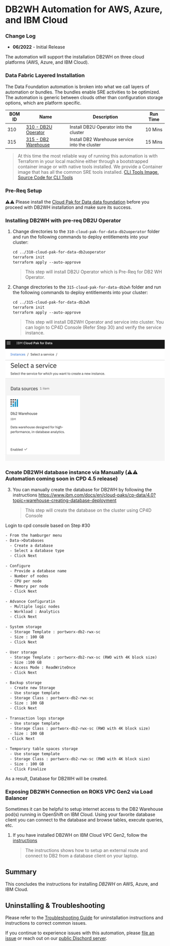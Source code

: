 # DB2WH Automation  for AWS, Azure, and IBM Cloud

### Change Log

- **06/2022** - Initial Release


The automation will support the installation DB2WH on three cloud platforms (AWS, Azure, and IBM Cloud).   

### Data Fabric Layered Installation

The Data Foundation automation is broken into what we call layers of automation or bundles. The bundles enable SRE activities to be optimized. The automation is generic between clouds other than configuration storage options, which are platform specific. 

| BOM ID | Name                                                                                                                                                                                                                                                           | Description                                                                                                                                                | Run Time |
|--------|----------------------------------------------------------------------------------------------------------------------------------------------------------------------------------------------------------------------------------------------------------------|------------------------------------------------------------------------------------------------------------------------------------------------------------|----------|
| 310 | [310 - DB2U Operator](./310-cloud-pak-for-data-db2uoperator) | Install DB2U Operator into the cluster | 10 Mins |                                                                    
| 315 | [315 - DB2 Warehouse](./315-cloud-pak-for-data-db2wh) | Install DB2 Warehouse service into the cluster | 15 Mins |    


> At this time the most reliable way of running this automation is with Terraform in your local machine either through a bootstrapped container image or with native tools installed. We provide a Container image that has all the common SRE tools installed. [CLI Tools Image,](https://quay.io/repository/ibmgaragecloud/cli-tools?tab=tags) [Source Code for CLI Tools](https://github.com/cloud-native-toolkit/image-cli-tools)


### Pre-Req Setup


⚠️⚠️ Please install the [Cloud Pak for Data data foundation](README.md) before you proceed with DB2WH installation and make sure its success.
    
### Installing DB2WH with pre-req DB2U Operator

1. Change directories to the `310-cloud-pak-for-data-db2uoperator` folder and run the following commands to deploy entitlements into your cluster:

    ```
    cd ../310-cloud-pak-for-data-db2uoperator
    terraform init
    terraform apply --auto-approve
    ```
    
    > This step will install DB2U Operator which is Pre-Req for DB2 WH Operator.

2. Change directories to the `315-cloud-pak-for-data-db2wh` folder and run the following commands to deploy entitlements into your cluster:

    ```
    cd ../315-cloud-pak-for-data-db2wh
    terraform init
    terraform apply --auto-approve
    ```
    
    > This step will install DB2WH Operator and service into cluster. You can login to CP4D Console (Refer Step 30) and verify the service instance. 
  
  ![DB2WH Service Instance ](images/db2wh-service.jpg)

### Create DB2WH database instance via Manually (⚠️⚠️ Automation coming soon in CPD 4.5 release)

3. You can manually create the database for DB2WH by following the instructions https://www.ibm.com/docs/en/cloud-paks/cp-data/4.0?topic=warehouse-creating-database-deployment

    > This step will create the database on the cluster using CP4D Console

Login to cpd console based on Step #30

  ```
- From the hamburger menu
  - Data->Databases
    - Create a database
    - Select a database type
    - Click Next

  - Configure
    - Provide a database name 
    - Number of nodes
    - CPU per node
    - Memory per node
    - Click Next

  - Advance Configuratin
    - Multiple logic nodes
    - Workload : Analytics
    - Click Next

  - System storage    
    - Storage Template : portworx-db2-rwx-sc
    - Size : 100 GB
    - Click Next

  - User storage
    - Storage Template : portworx-db2-rwx-sc (RWO with 4K block size)
    - Size :100 GB
    - Access Mode : ReadWriteOnce
    - Click Next

  - Backup storage
    - Create new Storage 
    - Use storage template
    - Storage Class : portworx-db2-rwx-sc
    - Size : 100 GB
    - Click Next

  - Transaction logs storage
    - Use storage template
    - Storage Class : portworx-db2-rwx-sc (RWO with 4K block size)
    - Size : 100 GB
   - Click Next

  - Temporary table spaces storage
    - Use storage template
    - Storage Class : portworx-db2-rwx-sc (RWO with 4K block size)
    - Size : 100 GB
    - Click Finalize
  ```

As a result, Database for DB2WH will be created.

### Exposing DB2WH Connection on ROKS VPC Gen2 via Load Balancer

Sometimes it can be helpful to setup internet access to the DB2 Warehouse pod(s) running in OpenShift on IBM Cloud.  Using your favorite database client you can connect to the database and browse tables, execute queries, etc.  

1. If you have installed DB2WH on IBM Cloud VPC Gen2, follow the  [instructions](README-DB2-Expose-External.md)
    
      > The instructions shows how to setup an external route and connect to DB2 from a database client on your laptop.

## Summary

This concludes the instructions for installing *DB2WH* on AWS, Azure, and IBM Cloud.

## Uninstalling & Troubleshooting

Please refer to the [Troubleshooting Guide](./TROUBLESHOOTING.md) for uninstallation instructions and instructions to correct common issues.

If you continue to experience issues with this automation, please [file an issue](https://github.com/IBM/automation-data-foundation/issues) or reach out on our [public Dischord server](https://discord.com/channels/955514069815808010/955514069815808013).

